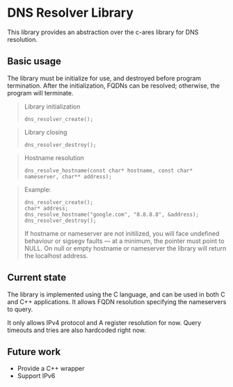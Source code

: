 # DNS Resolver Library

This library provides an abstraction over the c-ares library for DNS resolution.

## Basic usage
The library must be initialize for use, and destroyed before program termination. After the initialization, FQDNs can be resolved; otherwise, the program will terminate.

> Library initialization
> 
> `dns_resolver_create();`

> Library closing
> 
> `dns_resolver_destroy();`

> Hostname resolution
>
> `dns_resolve_hostname(const char* hostname, const char* nameserver, char** address);`

> Example:
> ```
> dns_resolver_create();
> char* address;
> dns_resolve_hostname("google.com", "8.8.8.8", &address);
> dns_resolver_destroy();
> ```
>
> If hostname or nameserver are not initilized, you will face undefined behaviour or sigsegv faults &#8212; at a minimum, the pointer must point to NULL. On null or empty hostname or nameserver the library will return the localhost address.
> 

## Current state
The library is implemented using the C language, and can be used in both C and C++ applications. It allows FQDN resolution specifying the nameservers to query.

It only allows IPv4 protocol and A register resolution for now. Query timeouts and tries are also hardcoded right now.

## Future work
- Provide a C++ wrapper
- Support IPv6
